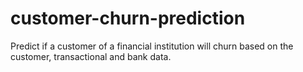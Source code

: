 # customer-churn-prediction
Predict if a customer of a financial institution will churn based on the customer, transactional and bank data.
